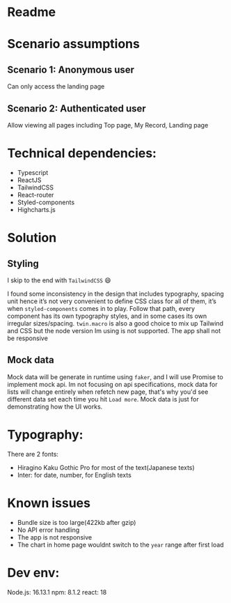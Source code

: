 
# Readme

# Scenario assumptions

## Scenario 1: Anonymous user

Can only access the landing page

## Scenario 2: Authenticated user

Allow viewing all pages including Top page, My Record, Landing page

# Technical dependencies:
- Typescript
- ReactJS
- TailwindCSS
- React-router
- Styled-components
- Highcharts.js

# Solution
## Styling
I skip to the end with `TailwindCSS` 😄

I found some inconsistency in the design that includes typography, spacing unit hence it’s not very convenient  to define CSS class for all of them, it’s when `styled-components` comes in to play. Follow that path, every component has its own typography styles, and in some cases its own irregular sizes/spacing. `twin.macro` is also a good choice to mix up Tailwind and CSS but the node version Im using is not supported.
The app shall not be responsive

## Mock data
Mock data will be generate in runtime using `faker`, and I will use Promise to implement mock api. Im not focusing on api specifications, mock data for lists will change entirely when refetch new page, that's why you'd see different data set each time you hit `Load more`. Mock data is just for demonstrating how the UI works.

# Typography:
There are 2 fonts: 
- Hiragino Kaku Gothic Pro for most of the text(Japanese texts)
- Inter: for date, number, for English texts

# Known issues
- Bundle size is too large(422kb after gzip)
- No API error handling
- The app is not responsive
- The chart in home page wouldnt switch to the `year` range after first load

# Dev env:
Node.js: 16.13.1
npm: 8.1.2
react: 18